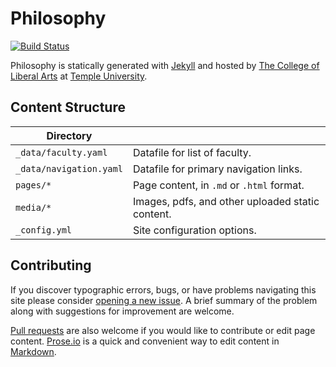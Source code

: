 # Philosophy

[![Build Status][travis-img]][travis]

Philosophy is statically generated with [Jekyll](https://jekyllrb.com) and hosted by [The College of Liberal Arts](https://liberalarts.temple.edu) at [Temple University](https://temple.edu).

## Content Structure

| Directory |  |
| --- | --- |
| ````_data/faculty.yaml```` | Datafile for list of faculty. |
| ````_data/navigation.yaml```` | Datafile for primary   navigation links. |
| ````pages/*```` | Page content, in ````.md```` or ````.html```` format. |
| ````media/*```` | Images, pdfs, and other uploaded static content. |
| ````_config.yml```` | Site configuration options. |

## Contributing

If you discover typographic errors, bugs, or have problems navigating this site please consider [opening a new issue][issue]. A brief summary of the problem along with suggestions for improvement are welcome.

[Pull requests][pr] are also welcome if you would like to contribute or edit page content. [Prose.io][prose] is a quick and convenient way to edit content in [Markdown][md].


[travis]: https://travis-ci.org/TULiberalArts/Philosophy
[travis-img]: https://travis-ci.org/TULiberalArts/Philosophy.svg?branch=master
[jekyll]: https://https://jekyllrb.com
[issue]: https://github.com/TULiberalArts/Philosophy/issues
[pr]: https://help.github.com/articles/about-pull-requests/
[prose]: https://prose.io/#TULiberalArts/Philosophy
[md]: http://whatismarkdown.com/
